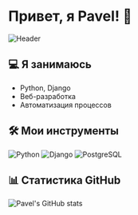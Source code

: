 # Привет, я Pavel! 👋

![Header](https://media.giphy.com/media/3o7aD2saalBwwftBIY/giphy.gif)

## 💻 Я занимаюсь
- Python, Django
- Веб-разработка
- Автоматизация процессов

## 🛠 Мои инструменты
![Python](https://img.shields.io/badge/Python-3776AB?style=for-the-badge&logo=python&logoColor=white)
![Django](https://img.shields.io/badge/Django-092E20?style=for-the-badge&logo=django&logoColor=white)
![PostgreSQL](https://img.shields.io/badge/PostgreSQL-316192?style=for-the-badge&logo=postgresql&logoColor=white)

## 📊 Статистика GitHub
![Pavel's GitHub stats](https://github-readme-stats.vercel.app/api?username=YourUsername&show_icons=true&theme=radical)
